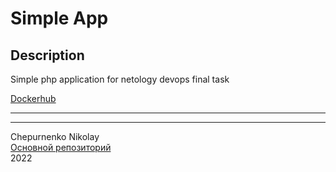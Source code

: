 # Simple App

## Description
Simple php application for netology devops final task

[Dockerhub](https://hub.docker.com/r/chebyrek/d-app)

---
---
Chepurnenko Nikolay  
[Основной репозиторий](https://gitlab.com/netology_fw/final_task)   
2022